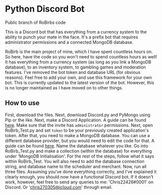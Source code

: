 # Python Discord Bot
Public branch of RoBirbs code

This is a Discord bot that has everything from a currency system to the ability to punch your mate in the face. It's a prefix bot that requires administrator permissions and a connected MongoDB database.

RoBirb is the main project of mine, which I have spent countless hours on. So here, have the code so you won't need to spend countless hours as well!
It has everything from a currency system (as long as you link a MongoDB database), to an inventory system, to gambling games and moderation features.
I've removed the bot token and database URL (for obvious reasons). Feel free to add your own, and use this framework for your own bot.
This is currently updated to the latest version of the bot. However, this is no longer maintained as I have moved on to other things.


## How to use
First, download the files. Next, download Discord.py and PyMongo using Pip or the like. 
Next, make a Discord Application. A guide can be found [here](https://discordpy.readthedocs.io/en/stable/discord.html). Make sure that the invite has `administrator` permissions.
Next, open RoBirb_Test.py and set `token` to be your previously created application's token.
After that, you need to make a MongoDB database. You can use a different database provider, but you would need to edit the code for that. A guide can be found [here](https://www.mongodb.com/basics/create-database). Name the database whatever you like. Go into RoBirb_Test.py and make a collection (within the database) for everything under 'MongoDB Initialisation'.
For the rest of the steps, follow what it says within RoBirb_Test. You will also need to add the database connection string, and database name to the scheduler and merchant.
Now, run all three files. Assuming you've done everything correctly, and I've explained it clearly enough, you should now have a functional Discord bot.
If it doesn't work, however, feel free to send any queries to me: 'Chris22426#0001' on Discord. Or 'chris270305@icloud.com' through email.

